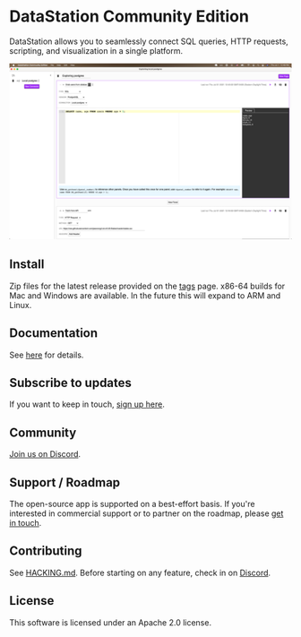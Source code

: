 # DataStation Community Edition

DataStation allows you to seamlessly connect SQL queries, HTTP requests,
scripting, and visualization in a single platform.

![A screenshot of app.datastation.multiprocess.io](./screenshot.png)

## Install

Zip files for the latest release provided on the
[tags](https://github.com/multiprocessio/datastation/tags)
page. x86-64 builds for Mac and Windows are available. In the future
this will expand to ARM and Linux.

## Documentation

See [here](https://datastation.multiprocess.io/docs/) for details.

## Subscribe to updates

If you want to keep in touch, [sign up
here](https://forms.gle/wH5fdxrxXwZHoNxk8).

## Community

[Join us on Discord](https://discord.gg/f2wQBc4bXX).

## Support / Roadmap

The open-source app is supported on a best-effort basis. If you're
interested in commercial support or to partner on the roadmap, please
[get in touch](mailto:phil@multiprocess.io).

## Contributing

See [HACKING.md](HACKING.md). Before starting on any feature, check in
on [Discord](https://discord.gg/f2wQBc4bXX).

## License

This software is licensed under an Apache 2.0 license.
